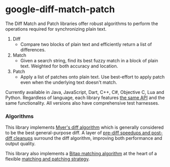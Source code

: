 # google-diff-match-patch

The Diff Match and Patch libraries offer robust algorithms to perform the 
operations required for synchronizing plain text.

1. Diff
	* Compare two blocks of plain text and efficiently return a list of differences.
1. Match
	* Given a search string, find its best fuzzy match in a block of plain text. 
  Weighted for both accuracy and location. 
1. Patch
	* Apply a list of patches onto plain text. Use best-effort to apply patch 
  even when the underlying text doesn't match.  
  
Currently available in Java, JavaScript, Dart, C++, C#, Objective C, Lua and 
Python. Regardless of language, each library features [the same API](https://code.google.com/p/google-diff-match-patch/wiki/API) 
and the same functionality. All versions also have comprehensive test harnesses.  
  
### Algorithms

This library implements [Myer's diff algorithm](http://neil.fraser.name/software/diff_match_patch/myers.pdf) 
which is generally considered to be the best general-purpose diff. A layer of 
[pre-diff speedups and post-diff cleanups](http://neil.fraser.name/writing/diff/) 
surround the diff algorithm, improving both performance and output quality.

This library also implements a [Bitap matching algorithm](http://neil.fraser.name/software/diff_match_patch/bitap.ps) 
at the heart of a flexible [matching and patching strategy](http://neil.fraser.name/writing/patch/).
